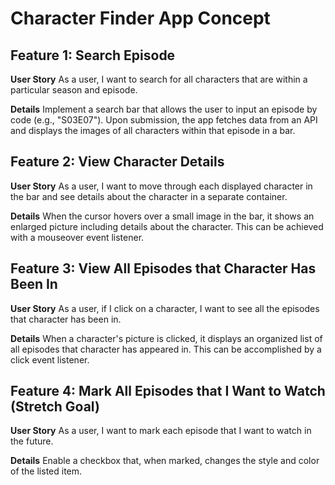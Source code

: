 # Character Finder App Concept

## Feature 1: Search Episode

**User Story**
As a user, I want to search for all characters that are within a particular season and episode.

**Details**
Implement a search bar that allows the user to input an episode by code (e.g., "S03E07"). Upon submission, the app fetches data from an API and displays the images of all characters within that episode in a bar.

## Feature 2: View Character Details

**User Story**
As a user, I want to move through each displayed character in the bar and see details about the character in a separate container.

**Details**
When the cursor hovers over a small image in the bar, it shows an enlarged picture including details about the character. This can be achieved with a mouseover event listener.

## Feature 3: View All Episodes that Character Has Been In

**User Story**
As a user, if I click on a character, I want to see all the episodes that character has been in.

**Details**
When a character's picture is clicked, it displays an organized list of all episodes that character has appeared in. This can be accomplished by a click event listener.

## Feature 4: Mark All Episodes that I Want to Watch (Stretch Goal)

**User Story**
As a user, I want to mark each episode that I want to watch in the future.

**Details**
Enable a checkbox that, when marked, changes the style and color of the listed item.







